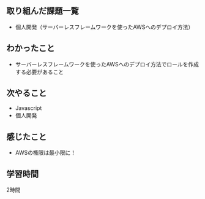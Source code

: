 ## 取り組んだ課題一覧
- 個人開発（サーバーレスフレームワークを使ったAWSへのデプロイ方法）

## わかったこと
- サーバーレスフレームワークを使ったAWSへのデプロイ方法でロールを作成する必要があること

## 次やること
- Javascript
- 個人開発

## 感じたこと
- AWSの権限は最小限に！

## 学習時間
2時間